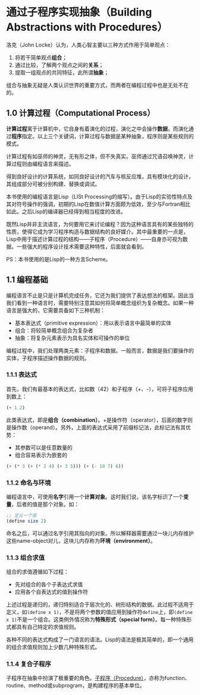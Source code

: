 # 通过子程序实现抽象（Building Abstractions with Procedures）

洛克（John Locke）认为，人类心智主要以三种方式作用于简单观点：

1. 将若干简单观点**组合**；
2. 通过比较，了解两个观点之间的**关系**；
3. 提取一组观点的共同特征，此所谓**抽象**；

组合与抽象无疑是人类认识世界的重要方式，而两者在编程过程中也是无处不在的。

## 1.0 计算过程（Computational Process）

**计算过程**寓于计算机中，它自身有着演化的过程，演化之中会操作**数据**，而演化通过**程序**指定。以上三个关键词，计算过程与数据是某种抽象，程序则是某些规则的模式。

计算过程有如巫师的神灵，无有形之体，但不失真实。巫师通过咒语召唤神灵，计算过程则由编程语言来描述。

得到良好设计的计算系统，如同良好设计的汽车与核反应堆，具有模块化的设计，其组成部分可被分别构建、替换或调试。

本书使用的编程语言是Lisp（LISt Processing的缩写）。由于Lisp的实验性特点及其对符号操作的强调，初期的Lisp在数值计算方面颇为低效，至少与Fortran相比如此。之后Lisp的编译器已经得到相当程度的改进。

既然Lisp并非主流语言，为何要用它来讨论编程？因为这种语言具有的某些独特的性质，使得它成为学习程序构造与数据结构的良好媒介。其中最重要的一点是，Lisp中用于描述计算过程的结构——子程序（Procedure）——自身亦可视为数据。一些强大的程序设计技术需要这种特性，后面就会看到。

PS：本书使用的是Lisp的一种方言Scheme。

## 1.1 编程基础

编程语言不止是只是计算机完成任务，它还为我们提供了表达想法的框架。因此当我们看到一种语言时，需要特别注意其如何将简单概念组织为复杂概念。如果一种语言是强大的，它需要具备如下三种机制：

* 基本表达式（primitive expression）：用以表示语言中最简单的实体
* 组合：将较简单概念组合为复杂者
* 抽象：将复杂元素表示为具名实体和可操作的单位

编程过程中，我们处理两类元素：子程序和数据。一般而言，数据是我们要操作的实体，子程序描述操作数据的规则。

### 1.1.1 表达式

首先，我们有最基本的表达式，比如数（42）和子程序（+、-），可将子程序应用到数上：

```scheme
(+ 1 2)
```

此类表达式，即是**组合（combination）**。+是操作符（operator），后面的数字则是操作数（operand）。另外，上面的表达式采用了前缀标记法，此标记法有其优势：

* 其参数可以是任意数量的
* 组合容易表示为嵌套的

```scheme
(+ (* 3 (+ (* 2 4) (+ 3 5))) (+ (- 10 7) 6))
```

### 1.1.2 命名与环境

编程语言中，可使用**名字**引用一个**计算对象**。这时我们说，该名字标识了一个**变量**，后者的值是那个对象。如：

```scheme
;; 定义一个值
(define size 2)
```

命名之后，可以通过名字引用其指向的对象。所以解释器需要通过一块儿内存维护这些name-object对儿，这块儿内存称为**环境（environment）**。

### 1.1.3 组合求值

组合的求值遵循如下过程：

* 先对组合的各个子表达式求值
* 应用各个自表达式的值到操作符

上述过程是递归的，递归特别适合于层次化的、树形结构的数据。此过程不适用于定义，如`(define x 1)`，不是将两个参数的值应用到操作符`define`上，即`(define x 1)`不是一个组合。这类例外情况称为**特殊形式（special form）**。每一种特殊形式都具有自己特定的求值规则。

各种不同的表达式构成了一门语言的语法。Lisp的语法是极其简单的，即一个通用的组合求值规则加上少数几种特殊形式。

### 1.1.4 复合子程序



子程序在抽象中扮演了极重要的角色。[子程序（Procedure）](https://en.wikipedia.org/wiki/Subroutine)，亦称为function、routine、method或subprogram，是构建程序的基本单位。


